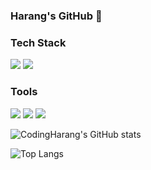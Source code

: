 ### Harang's GitHub 👋

### Tech Stack
<a><img src ="https://img.shields.io/badge/Java-000000?&style=plastic&logo=Java&logoColor=FFFFFF"/></a>
<a><img src ="https://img.shields.io/badge/Android-3DDC84?&style=plastic&logo=Android&logoColor=FFFFFF"/></a>

### Tools
<a><img src ="https://img.shields.io/badge/GitHub-181717?&style=plastic&logo=GitHub&logoColor=FFFFFF"/></a>
<a><img src ="https://img.shields.io/badge/AndroidStudio-3DDC84?&style=plastic&logo=AndroidStudio&logoColor=FFFFFF"/></a>
<a><img src ="https://img.shields.io/badge/IntelliJ-000000?&style=plastic&logo=IntelliJ IDEA&logoColor=FFFFFF"/></a>

<!--
**CodingHarang/CodingHarang** is a ✨ _special_ ✨ repository because its `README.md` (this file) appears on your GitHub profile.

Here are some ideas to get you started:

- 🔭 I’m currently working on ...
- 🌱 I’m currently learning ...
- 👯 I’m looking to collaborate on ...
- 🤔 I’m looking for help with ...
- 💬 Ask me about ...
- 📫 How to reach me: ...
- 😄 Pronouns: ...
- ⚡ Fun fact: ...
-->

![CodingHarang's GitHub stats](https://github-readme-stats.vercel.app/api?username=K-Junyyy&show_icons=true&theme=dracula)


![Top Langs](https://github-readme-stats.vercel.app/api/top-langs/?username=CodingHarang&layout=Demo&theme=dracula)
